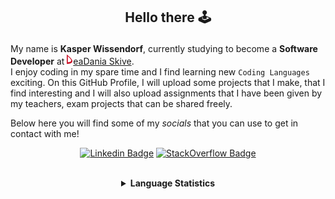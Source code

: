 ## <p align="center">Hello there 🕹️</p>

My name is **Kasper Wissendorf**, currently studying to become a **Software Developer** at [![Icon](/icons/Dania.png)eaDania Skive](https://eadania.com/). <br>
I enjoy coding in my spare time and I find learning new `Coding Languages` exciting. On this GitHub Profile, I will upload some projects that I make, that I find interesting and I will also upload assignments that I have been given by my teachers, exam projects that can be shared freely. 

Below here you will find some of my *socials* that you can use to get in contact with me!

<div align="center">
  
[![Linkedin Badge](https://img.shields.io/badge/-LinkedIn-blue?style=flat-square&logo=Linkedin&logoColor=white)](https://www.linkedin.com/in/kasper-wissendorf-7279011b6/)
[![StackOverflow Badge](https://img.shields.io/badge/-Stack%20Overflow-FE7A16?style=flat-square&logo=Stack-Overflow&logoColor=white)](https://stackoverflow.com/users/18100435/kasper-wissendorf)
</div>

<br>
<details>
<summary align="center"><strong>Language Statistics</strong></summary>
<br>
<table align="center">
	<tr>
		<th>Language</th>
		<th>Time Spent</th>
	</tr>
	<tr>
		<td>JavaScript</td>
		<td>16h 56m</td>
	</tr>
	<tr>
		<td>C#</td>
		<td>05h 20m</td>
	</tr>
	<tr>
		<td>HTML</td>
		<td>02h 29m</td>
	</tr>
	<tr>
		<td>CSS</td>
		<td>02h 20m</td>
	</tr>
	<tr>
		<td>Markdown</td>
		<td>01h 29m</td>
	</tr>
	<tr>
		<td>TypeScript</td>
		<td>00h 59m</td>
	</tr>
	<tr>
		<td>Lua</td>
		<td>00h 47m</td>
	</tr>
	<tr>
		<td>JSON</td>
		<td>00h 41m</td>
	</tr>
	<tr>
		<td>Other</td>
		<td>00h 14m</td>
	</tr>
	<tr>
		<td>XAML</td>
		<td>00h 07m</td>
	</tr>
	<tr>
		<td>Git Config</td>
		<td>00h 06m</td>
	</tr>
	<tr>
		<td>YAML</td>
		<td>00h 04m</td>
	</tr>
	<tr>
		<td>Text</td>
		<td>00h 01m</td>
	</tr>
	<tr>
		<td>Perl</td>
		<td>00h 00m</td>
	</tr>
</table>
<p align="center"><sub>Last Updated: 02/24/2022 12:28:35</sub></p>
<p align="center"><sub>Data first recorded on 31th. January of 2022</sub></p>
</details>